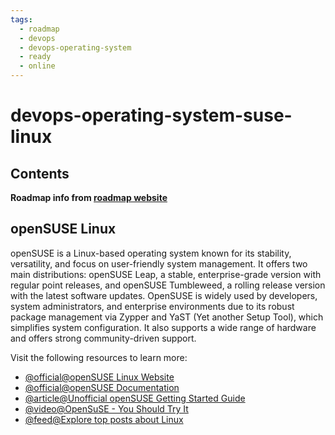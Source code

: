 ```yaml
---
tags:
  - roadmap
  - devops
  - devops-operating-system
  - ready
  - online
---
```


# devops-operating-system-suse-linux

## Contents

__Roadmap info from [roadmap website](https://roadmap.sh/devops/suse-linux@zhNUK953p6tjREndk3yQZ)__

## openSUSE Linux

openSUSE is a Linux-based operating system known for its stability, versatility, and focus on user-friendly system management. It offers two main distributions: openSUSE Leap, a stable, enterprise-grade version with regular point releases, and openSUSE Tumbleweed, a rolling release version with the latest software updates. OpenSUSE is widely used by developers, system administrators, and enterprise environments due to its robust package management via Zypper and YaST (Yet another Setup Tool), which simplifies system configuration. It also supports a wide range of hardware and offers strong community-driven support.

Visit the following resources to learn more:

* [@official@openSUSE Linux Website](https://www.opensuse.org/)
* [@official@openSUSE Documentation](https://en.opensuse.org/Main_Page)
* [@article@Unofficial openSUSE Getting Started Guide](https://opensuse-guide.org/)
* [@video@OpenSuSE - You Should Try It](https://www.youtube.com/watch?v=CZwAgf3f8CM)
* [@feed@Explore top posts about Linux](https://app.daily.dev/tags/linux?ref=roadmapsh)
